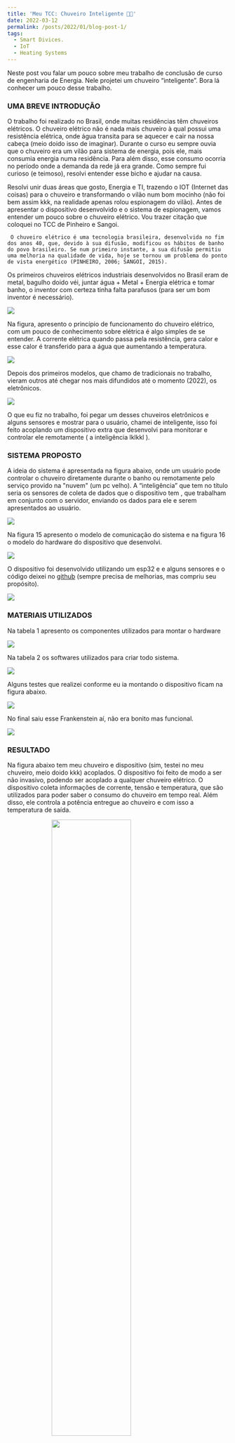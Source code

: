 ```yaml
---
title: 'Meu TCC: Chuveiro Inteligente 🚿🧠'
date: 2022-03-12
permalink: /posts/2022/01/blog-post-1/
tags:
  - Smart Divices.
  - IoT
  - Heating Systems 
---
```

Neste post vou falar um pouco sobre meu trabalho de conclusão de curso  de engenharia de Energia. Nele projetei um chuveiro “inteligente”. Bora lá conhecer um pouco desse trabalho.

### UMA BREVE INTRODUÇÃO

O trabalho foi realizado no Brasil, onde muitas residências têm chuveiros elétricos. O chuveiro elétrico não é nada mais chuveiro à qual possui uma resistência elétrica, onde água transita para se aquecer e cair na nossa cabeça (meio doido isso de imaginar).
Durante o curso eu sempre ouvia que o chuveiro era um  vilão para sistema de energia, pois ele,  mais consumia energia numa residência. Para além disso, esse consumo ocorria no período onde a demanda da rede já era grande. Como sempre fui curioso (e teimoso), resolvi entender esse bicho e ajudar na causa.

Resolvi unir duas áreas que gosto, Energia e TI, trazendo o IOT (Internet das coisas) para o chuveiro e transformando o vilão num bom mocinho (não foi bem assim kkk, na realidade apenas rolou espionagem do vilão).
Antes de apresentar o dispositivo desenvolvido e o sistema de espionagem, vamos entender um pouco sobre o chuveiro elétrico. Vou trazer citação que coloquei no TCC de Pinheiro e Sangoi.
 
```  O chuveiro elétrico é uma tecnologia brasileira, desenvolvida no fim dos anos 40, que, devido à sua difusão, modificou os hábitos de banho do povo brasileiro. Se num primeiro instante, a sua difusão permitiu uma melhoria na qualidade de vida, hoje se tornou um problema do ponto de vista energético (PINHEIRO, 2006; SANGOI, 2015). ``` 

Os primeiros chuveiros elétricos industriais desenvolvidos no Brasil eram de metal, bagulho doido véi, juntar água + Metal + Energia elétrica e tomar banho, o  inventor com certeza tinha falta parafusos (para ser um bom inventor é necessário). 

<img  class="center"  src="/images/post01/img1.png" />


Na figura, apresento o princípio de funcionamento do chuveiro elétrico, com um pouco de  conhecimento sobre elétrica é algo simples de se entender.
A corrente elétrica quando passa pela resistência, gera calor e esse calor é transferido para a água que aumentando a temperatura.  

<img class="center"  src="/images/post01/img2.png" />

Depois dos primeiros modelos, que chamo de tradicionais no trabalho, vieram outros até chegar nos mais difundidos até o momento (2022), os eletrônicos.

<img class="center"  src="/images/post01/img3.png" />

O que eu fiz no trabalho, foi pegar um desses chuveiros eletrônicos e alguns sensores e mostrar para o usuário, chamei de inteligente, isso foi feito acoplando  um dispositivo extra que desenvolvi para monitorar e controlar ele remotamente ( a inteligência lklkkl ).

### SISTEMA PROPOSTO

A ideia do sistema  é  apresentada na figura abaixo, onde um usuário pode controlar o chuveiro diretamente durante o banho ou remotamente pelo serviço provido na "nuvem" (um pc velho).  A “inteligência” que tem no título seria os sensores de coleta de dados que o dispositivo tem , que  trabalham em conjunto com o servidor, enviando os dados para ele e serem apresentados ao usuário.

<img class="center" src="/images/post01/img4.png" />

Na figura 15 apresento o modelo de comunicação do sistema e na figura 16 o modelo do hardware do dispositivo que desenvolvi. 

<img class="center"  src="/images/post01/img5.png" />

O  dispositivo foi desenvolvido utilizando um esp32 e e alguns sensores e o código deixei no [github][1] (sempre precisa de melhorias, mas compriu seu propósito).

<img  class="center" src="/images/post01/img6.png" />


### MATERIAIS UTILIZADOS 

Na tabela  1 apresento os componentes utilizados para montar o hardware

<img  class="center" src="/images/post01/img7.png" />

Na tabela 2 os softwares utilizados para criar todo sistema.

<img class="center"  src="/images/post01/img8.png" />

Alguns testes que realizei conforme eu ia montando o dispositivo ficam na figura abaixo. 

<img class="center"  src="/images/post01/img9.png" />


No final saiu esse Frankenstein aí, não era bonito mas funcional. 

<img class="center" src="/images/post01/img10.png" />


### RESULTADO


Na figura abaixo tem meu chuveiro e dispositivo (sim, testei no meu chuveiro, meio doido kkk) acoplados. O dispositivo foi feito de modo a ser não invasivo, podendo ser acoplado a qualquer chuveiro elétrico.
O dispositivo coleta informações de  corrente, tensão e temperatura, que são utilizados para poder saber o consumo do chuveiro em tempo real. Além disso, ele controla a potência entregue ao chuveiro e com isso a temperatura de saída.


<img class="center"  style="width: 60%;" src="/images/post01/img11.png" />

Essas informações coletadas são mostradas ao usuário em tempo real num dashboard, apresentado na figura abaixo. 

<img class="center"  src="/images/post01/img12.png" />

Os dados são guardados num banco de dados de séries temporais. Os dados armazenados poderam ser utilizados em futuras análises de dados.


<img class="center"  src="/images/post01/img13.png" />


Em suma,o trabalho realizado foi interessante , pois consegui percorrer vários campos de conhecimento indo desde  da programação de microcontrolador, montagem de hardware, deploy de sistemas e comunicação IoT e no final entregar um produto minimamente viável.

Para saber mais sobre o trabalho podes ler o arquivo final [aqui][2].

 
<style>
.center {
  display: block;
  margin-left: auto;
  margin-right: auto;
  
}
</style>
[1]: https://github.com/juaryR/tcc_chuveiro_inteligente
[2]: https://repositorio.ufsc.br/bitstream/handle/123456789/223733/chuveiro_inteligente_Rede_IoT.pdf?sequence=1&isAllowed=y